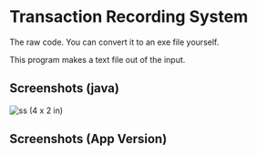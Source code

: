 # Transaction Recording System

The raw code. You can convert it to an exe file yourself.

This program makes a text file out of the input.

## Screenshots (java)
![ss (4 x 2 in)](https://github.com/renzomrtn/TransactionRecorder/assets/134070725/c6c8562c-07d9-4ab4-9e73-798bfc7ce773)



## Screenshots (App Version)
